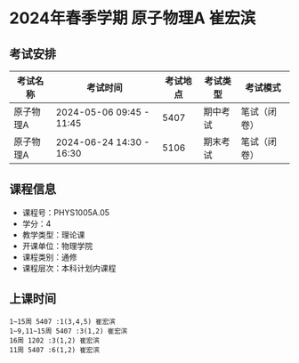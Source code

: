 # 2024年春季学期 原子物理A 崔宏滨




## 考试安排

| 考试名称 | 考试时间 | 考试地点 | 考试类型 | 考试模式 |
| -------- | -------- | -------- | -------- | -------- |
| 原子物理A | 2024-05-06 09:45 - 11:45 | 5407 | 期中考试 | 笔试（闭卷） |
| 原子物理A | 2024-06-24 14:30 - 16:30 | 5106 | 期末考试 | 笔试（闭卷） |





## 课程信息

- 课程号：PHYS1005A.05
- 学分：4
- 教学类型：理论课
- 开课单位：物理学院
- 课程类别：通修
- 课程层次：本科计划内课程

## 上课时间

```
1~15周 5407 :1(3,4,5) 崔宏滨
1~9,11~15周 5407 :3(1,2) 崔宏滨
16周 1202 :3(1,2) 崔宏滨
11周 5407 :6(1,2) 崔宏滨
```

